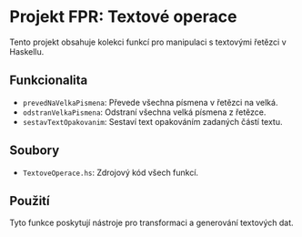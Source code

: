 # Projekt FPR: Textové operace

Tento projekt obsahuje kolekci funkcí pro manipulaci s textovými řetězci v Haskellu.

## Funkcionalita

*   `prevedNaVelkaPismena`: Převede všechna písmena v řetězci na velká.
*   `odstranVelkaPismena`: Odstraní všechna velká písmena z řetězce.
*   `sestavTextOpakovanim`: Sestaví text opakováním zadaných částí textu.

## Soubory

*   `TextoveOperace.hs`: Zdrojový kód všech funkcí.

## Použití

Tyto funkce poskytují nástroje pro transformaci a generování textových dat.
